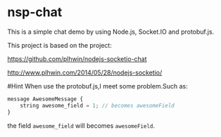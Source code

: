 # nsp-chat
This is a simple chat demo by using Node.js, Socket.IO and protobuf.js.

This project is based on the project:

https://github.com/plhwin/nodejs-socketio-chat

http://www.plhwin.com/2014/05/28/nodejs-socketio/

#Hint
When use the protobuf.js,I meet some problem.Such as:  
```JavaScript
message AwesomeMessage {
    string awesome_field = 1; // becomes awesomeField
}
```

the field `awesome_field` will becomes `awesomeField`.

